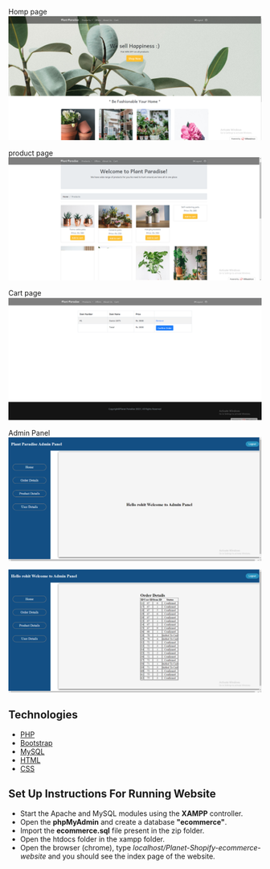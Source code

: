 


Homp page
![Alt text](/homepage.png)

product page
![Alt text](/productpage.png)

Cart page
![Alt text](/cartpage.png)

Admin Panel
![Alt text](/1.png)

![Alt text](/2.png)
## Technologies
- [PHP](https://www.php.net/docs.php)
- [Bootstrap](https://getbootstrap.com)
- [MySQL](https://www.mysql.com)
- [HTML](https://www.w3schools.com/html/default.asp)
- [CSS](https://www.w3schools.com/css/default.asp)

## Set Up Instructions For Running Website
- Start the Apache and MySQL modules using the **XAMPP** controller.
- Open the **phpMyAdmin** and create a database **"ecommerce"**. 
- Import the **ecommerce.sql** file present in the zip folder.
- Open the htdocs folder in the xampp folder.
- Open the browser (chrome), type *localhost/Planet-Shopify-ecommerce-website* and you should see the index page of the website.



